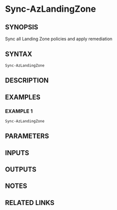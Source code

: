 # Sync-AzLandingZone

## SYNOPSIS
Sync all Landing Zone policies and apply remediation

## SYNTAX
```
Sync-AzLandingZone
```

## DESCRIPTION

## EXAMPLES

### EXAMPLE 1
```
Sync-AzLandingZone
```

## PARAMETERS

## INPUTS

## OUTPUTS

## NOTES

## RELATED LINKS